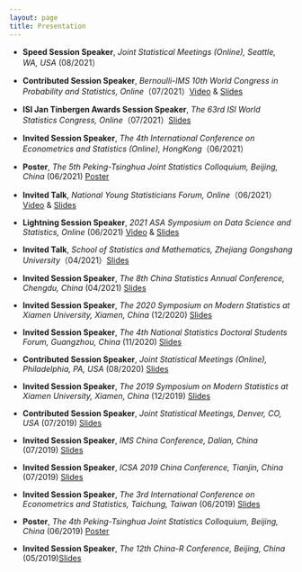 ```yaml
---
layout: page
title: Presentation
---
```










* **Speed Session Speaker**, _Joint Statistical Meetings (Online), Seattle, WA, USA_ (08/2021）


* **Contributed Session Speaker**, _Bernoulli-IMS 10th World Congress in Probability and Statistics, Online_（07/2021）[Video](https://www.youtube.com/watch?v=ToS2zr8tRyk) & [Slides](https://www.dropbox.com/s/jryusatvtj2qp4y/ABS-0163_Li.pdf?dl=0)


* **ISI Jan Tinbergen Awards Session Speaker**, _The 63rd ISI World Statistics Congress, Online_（07/2021）[Slides](https://www.dropbox.com/s/zgrnyei2zb60b77/ISIwsc2021.pdf?dl=0)




* **Invited Session Speaker**, _The 4th International Conference on Econometrics and Statistics (Online), HongKong_（06/2021）
 



* **Poster**, _The 5th Peking-Tsinghua Joint Statistics Colloquium, Beijing, China_ (06/2021) [Poster](https://www.dropbox.com/s/scddufw0ay76j3o/posterjie_rev.pdf?dl=0)


* **Invited Talk**, _National Young Statisticians Forum, Online_（06/2021）[Video](https://appkfzfb4lz6715.h5.xiaoeknow.com/v1/course/video/v_60b7ae1ae4b0c726421b906e?app_id=appKfzfb4lZ6715&available=1&available_product=1&entry=2&entry_type=2001&payment_type=&product_id=p_5edb9edaaea7c_oLekNUzf&resource_id=v_60b7ae1ae4b0c726421b906e&resource_type=3&scene=%E5%88%86%E4%BA%AB&share_type=5&share_user_id=u_5edd9034264ea_ljlPFtOZEx&type=2) & [Slides](https://www.dropbox.com/s/hysp4ihqe10x1yr/youngstatistician.pdf?dl=0)




* **Lightning  Session Speaker**, _2021 ASA Symposium on Data Science and Statistics,
Online_ (06/2021) [Video](https://www.youtube.com/watch?v=xCxhO0o3PoA)  & [Slides](https://www.dropbox.com/s/7otkvu0t9lay3d4/SDSS2021.pdf?dl=0)


* **Invited Talk**, _School of Statistics and Mathematics, Zhejiang Gongshang University_（04/2021）[Slides](https://www.dropbox.com/s/ur3utg6hvnb3str/2021ZGU.pdf?dl=0)


* **Invited Session Speaker**, _The 8th China Statistics Annual Conference,
Chengdu, China_ (04/2021) [Slides](https://www.dropbox.com/s/5y8b9xjrxh02b9n/chengdu2021.pdf?dl=0)




* **Invited Session Speaker**, _The 2020 Symposium on Modern Statistics at Xiamen University,
Xiamen, China_ (12/2020) [Slides](https://www.dropbox.com/s/jg9qtzv76j1pixo/xiamen2020.pdf?dl=0)



* **Invited Session Speaker**,  _The 4th National Statistics Doctoral Students Forum, Guangzhou, China_ (11/2020) [Slides](https://www.dropbox.com/s/fdz6ca4oby7wr5f/fttscb_forum_guangzhou.pdf?dl=0)

* **Contributed Session Speaker**, _Joint Statistical Meetings (Online), Philadelphia, PA, USA_ (08/2020) [Slides](https://www.dropbox.com/s/zeskvljey4lfttj/ftsscb_JSM.pdf?dl=0)


* **Invited Session Speaker**, _The 2019 Symposium on Modern Statistics at Xiamen University,
Xiamen, China_ (12/2019) [Slides](https://www.dropbox.com/s/jeajtmv4twaoyh8/Jie%20xiamen2019.pdf?dl=0)

* **Contributed Session Speaker**, _Joint Statistical Meetings, Denver, CO, USA_ (07/2019) [Slides](https://www.dropbox.com/s/zeskvljey4lfttj/ftsscb_JSM.pdf?dl=0)


* **Invited Session Speaker**, _IMS China Conference, Dalian, China_ (07/2019) [Slides](https://www.dropbox.com/s/ir4v5rvgsoku0af/IMS%20China%20Jie.pdf?dl=0)


* **Invited Session Speaker**, _ICSA  2019 China Conference, Tianjin, China_ (07/2019) [Slides](https://www.dropbox.com/s/4f7n7x7vbbz99ox/ICSA%20Jie.pdf?dl=0)


* **Invited Session Speaker**, _The 3rd International Conference on Econometrics and Statistics, 
Taichung, Taiwan_ (06/2019) [Slides](https://www.dropbox.com/s/pufrfzajjo71mlf/Ecosta%20Lijie.pdf?dl=0)


* **Poster**, _The 4th Peking-Tsinghua Joint Statistics Colloquium, Beijing, China_ (06/2019) [Poster](https://www.dropbox.com/s/y610r3xopulfmqq/posterlijie.pdf?dl=0)


* **Invited Session Speaker**, _The 12th China-R Conference, Beijing, China_ (05/2019)[Slides](https://www.dropbox.com/s/y6bmypvky52fbqh/%E6%9D%8E%E6%9D%B0%20R%E8%AF%AD%E8%A8%80version2.pdf?dl=0)





